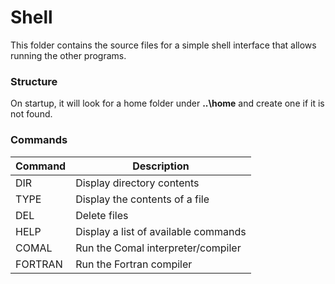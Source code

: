 # Shell

This folder contains the source files for a simple shell interface 
that allows running the other programs.

### Structure

On startup, it will look for a home folder under **..\home** 
and create one if it is not found.

### Commands

| Command | Description                          |
|---------|--------------------------------------|
| DIR     | Display directory contents           |
| TYPE    | Display the contents of a file       |
| DEL     | Delete files                         |
| HELP    | Display a list of available commands |
| COMAL   | Run the Comal interpreter/compiler   |
| FORTRAN | Run the Fortran compiler             |
